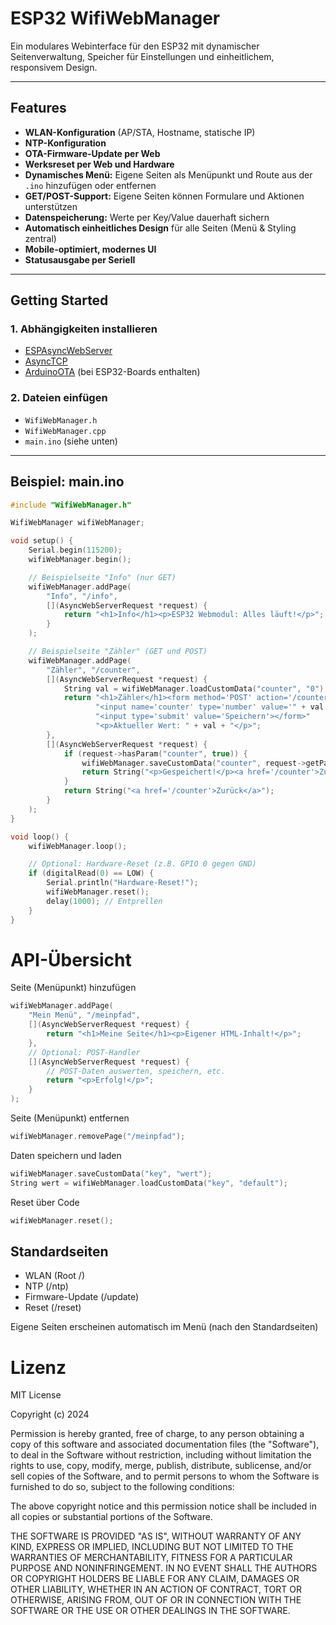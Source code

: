 # ESP32 WifiWebManager

Ein modulares Webinterface für den ESP32 mit dynamischer Seitenverwaltung, Speicher für Einstellungen und einheitlichem, responsivem Design.

---

## Features

- **WLAN-Konfiguration** (AP/STA, Hostname, statische IP)
- **NTP-Konfiguration**
- **OTA-Firmware-Update per Web**
- **Werksreset per Web und Hardware**
- **Dynamisches Menü:** Eigene Seiten als Menüpunkt und Route aus der `.ino` hinzufügen oder entfernen
- **GET/POST-Support:** Eigene Seiten können Formulare und Aktionen unterstützen
- **Datenspeicherung:** Werte per Key/Value dauerhaft sichern
- **Automatisch einheitliches Design** für alle Seiten (Menü & Styling zentral)
- **Mobile-optimiert, modernes UI**
- **Statusausgabe per Seriell**

---

## Getting Started

### 1. Abhängigkeiten installieren

- [ESPAsyncWebServer](https://github.com/me-no-dev/ESPAsyncWebServer)
- [AsyncTCP](https://github.com/me-no-dev/AsyncTCP)
- [ArduinoOTA](https://github.com/esp8266/Arduino/tree/master/libraries/ArduinoOTA) (bei ESP32-Boards enthalten)

### 2. Dateien einfügen

- `WifiWebManager.h`
- `WifiWebManager.cpp`
- `main.ino` (siehe unten)

---

## Beispiel: main.ino

```cpp
#include "WifiWebManager.h"

WifiWebManager wifiWebManager;

void setup() {
    Serial.begin(115200);
    wifiWebManager.begin();

    // Beispielseite "Info" (nur GET)
    wifiWebManager.addPage(
        "Info", "/info",
        [](AsyncWebServerRequest *request) {
            return "<h1>Info</h1><p>ESP32 Webmodul: Alles läuft!</p>";
        }
    );

    // Beispielseite "Zähler" (GET und POST)
    wifiWebManager.addPage(
        "Zähler", "/counter",
        [](AsyncWebServerRequest *request) {
            String val = wifiWebManager.loadCustomData("counter", "0");
            return "<h1>Zähler</h1><form method='POST' action='/counter'>"
                   "<input name='counter' type='number' value='" + val + "'>"
                   "<input type='submit' value='Speichern'></form>"
                   "<p>Aktueller Wert: " + val + "</p>";
        },
        [](AsyncWebServerRequest *request) {
            if (request->hasParam("counter", true)) {
                wifiWebManager.saveCustomData("counter", request->getParam("counter", true)->value());
                return String("<p>Gespeichert!</p><a href='/counter'>Zurück</a>");
            }
            return String("<a href='/counter'>Zurück</a>");
        }
    );
}

void loop() {
    wifiWebManager.loop();

    // Optional: Hardware-Reset (z.B. GPIO 0 gegen GND)
    if (digitalRead(0) == LOW) {
        Serial.println("Hardware-Reset!");
        wifiWebManager.reset();
        delay(1000); // Entprellen
    }
}
```

# API-Übersicht

Seite (Menüpunkt) hinzufügen

```cpp
wifiWebManager.addPage(
    "Mein Menü", "/meinpfad",
    [](AsyncWebServerRequest *request) {
        return "<h1>Meine Seite</h1><p>Eigener HTML-Inhalt!</p>";
    },
    // Optional: POST-Handler
    [](AsyncWebServerRequest *request) {
        // POST-Daten auswerten, speichern, etc.
        return "<p>Erfolg!</p>";
    }
);
```

Seite (Menüpunkt) entfernen

```cpp
wifiWebManager.removePage("/meinpfad");
```

Daten speichern und laden

```cpp
wifiWebManager.saveCustomData("key", "wert");
String wert = wifiWebManager.loadCustomData("key", "default");
```

Reset über Code

```cpp
wifiWebManager.reset();
```

## Standardseiten

- WLAN (Root /)
- NTP (/ntp)
- Firmware-Update (/update)
- Reset (/reset)

Eigene Seiten erscheinen automatisch im Menü (nach den Standardseiten)

# Lizenz

MIT License

Copyright (c) 2024

Permission is hereby granted, free of charge, to any person obtaining a copy
of this software and associated documentation files (the "Software"), to deal
in the Software without restriction, including without limitation the rights
to use, copy, modify, merge, publish, distribute, sublicense, and/or sell
copies of the Software, and to permit persons to whom the Software is
furnished to do so, subject to the following conditions:

The above copyright notice and this permission notice shall be included in all
copies or substantial portions of the Software.

THE SOFTWARE IS PROVIDED "AS IS", WITHOUT WARRANTY OF ANY KIND, EXPRESS OR
IMPLIED, INCLUDING BUT NOT LIMITED TO THE WARRANTIES OF MERCHANTABILITY,
FITNESS FOR A PARTICULAR PURPOSE AND NONINFRINGEMENT. IN NO EVENT SHALL THE
AUTHORS OR COPYRIGHT HOLDERS BE LIABLE FOR ANY CLAIM, DAMAGES OR OTHER
LIABILITY, WHETHER IN AN ACTION OF CONTRACT, TORT OR OTHERWISE, ARISING FROM,
OUT OF OR IN CONNECTION WITH THE SOFTWARE OR THE USE OR OTHER DEALINGS IN THE
SOFTWARE.

